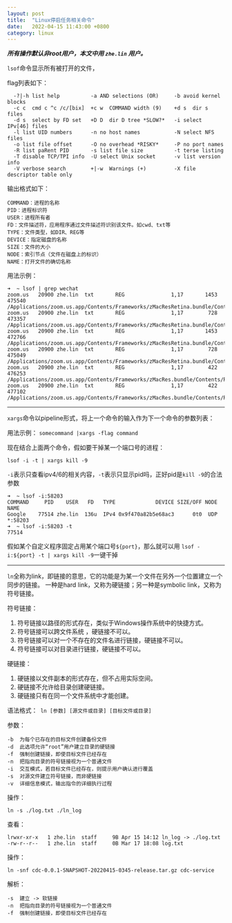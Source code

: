 ```yaml
---
layout: post
title:  "Linux停启任务相关命令"
date:   2022-04-15 11:43:00 +0800
category: linux
---
```

***所有操作默认非root用户，本文中用 `zhe.lin` 用户。***

`lsof`命令显示所有被打开的文件，

flag列表如下：
```
  -?|-h list help          -a AND selections (OR)     -b avoid kernel blocks
  -c c  cmd c ^c /c/[bix]  +c w  COMMAND width (9)    +d s  dir s files
  -d s  select by FD set   +D D  dir D tree *SLOW?*   -i select IPv[46] files
  -l list UID numbers      -n no host names           -N select NFS files
  -o list file offset      -O no overhead *RISKY*     -P no port names
  -R list paRent PID       -s list file size          -t terse listing
  -T disable TCP/TPI info  -U select Unix socket      -v list version info
  -V verbose search        +|-w  Warnings (+)         -X file descriptor table only
```

输出格式如下：

```
COMMAND：进程的名称
PID：进程标识符
USER：进程所有者
FD：文件描述符，应用程序通过文件描述符识别该文件。如cwd、txt等
TYPE：文件类型，如DIR、REG等
DEVICE：指定磁盘的名称
SIZE：文件的大小
NODE：索引节点（文件在磁盘上的标识）
NAME：打开文件的确切名称
```

用法示例：

```
➜  ~ lsof | grep wechat                                                                                                                
zoom.us   20900 zhe.lin  txt       REG               1,17       1453              475540 /Applications/zoom.us.app/Contents/Frameworks/zMacResRetina.bundle/Contents/Resources/NewUI_login_large_wechat@2x.png
zoom.us   20900 zhe.lin  txt       REG               1,17        728              473357 /Applications/zoom.us.app/Contents/Frameworks/zMacResRetina.bundle/Contents/Resources/NewUI_login_large_wechat.png
zoom.us   20900 zhe.lin  txt       REG               1,17       1453              472766 /Applications/zoom.us.app/Contents/Frameworks/zMacResRetina.bundle/Contents/Resources/NewUI_login_large_wechat_dark@2x.png
zoom.us   20900 zhe.lin  txt       REG               1,17        728              475049 /Applications/zoom.us.app/Contents/Frameworks/zMacResRetina.bundle/Contents/Resources/NewUI_login_large_wechat_dark.png
zoom.us   20900 zhe.lin  txt       REG               1,17        422              476253 /Applications/zoom.us.app/Contents/Frameworks/zMacRes.bundle/Contents/Resources/NewUI_login_small_wechat.png
zoom.us   20900 zhe.lin  txt       REG               1,17        422              477102 /Applications/zoom.us.app/Contents/Frameworks/zMacRes.bundle/Contents/Resources/NewUI_login_small_wechat_dark.png
```

---

`xargs`命令以pipeline形式，将上一个命令的输入作为下一个命令的参数列表：

用法示例：
`somecommand |xargs -flag command`

现在结合上面两个命令，假如要干掉某一个端口号的进程：

`lsof -i -t | xargs kill -9`

`-i`表示只查看ipv4/6的相关内容，`-t`表示只显示pid吗，正好pid是`kill -9`的合法参数

```shell
➜  ~ lsof -i:58203 
COMMAND     PID    USER   FD   TYPE             DEVICE SIZE/OFF NODE NAME
Google    77514 zhe.lin  136u  IPv4 0x9f470a82b5e68ac3      0t0  UDP *:58203
➜  ~ lsof -i:58203 -t
77514
```

假如某个自定义程序固定占用某个端口号`${port}`，那么就可以用
`lsof -i:${port} -t | xargs kill -9`一键干掉

---

`ln`全称为link，即链接的意思，它的功能是为某一个文件在另外一个位置建立一个同步的链接。 一种是hard link，又称为硬链接；另一种是symbolic link，又称为符号链接。

符号链接：

1. 符号链接以路径的形式存在，类似于Windows操作系统中的快捷方式。
2. 符号链接可以跨文件系统 ，硬链接不可以。
3. 符号链接可以对一个不存在的文件名进行链接，硬链接不可以。
4. 符号链接可以对目录进行链接，硬链接不可以。

硬链接：

1. 硬链接以文件副本的形式存在，但不占用实际空间。
2. 硬链接不允许给目录创建硬链接。
3. 硬链接只有在同一个文件系统中才能创建。

语法格式：` ln [参数] [源文件或目录] [目标文件或目录]`

参数：

```
-b  为每个已存在的目标文件创建备份文件
-d  此选项允许“root”用户建立目录的硬链接
-f  强制创建链接，即使目标文件已经存在
-n  把指向目录的符号链接视为一个普通文件
-i  交互模式，若目标文件已经存在，则提示用户确认进行覆盖
-s  对源文件建立符号链接，而非硬链接
-v  详细信息模式，输出指令的详细执行过程
```

操作：

`ln -s ./log.txt ./ln_log`

查看：

```
lrwxr-xr-x   1 zhe.lin  staff     9B Apr 15 14:12 ln_log -> ./log.txt
-rw-r--r--   1 zhe.lin  staff     0B Mar 17 18:08 log.txt
```

操作：

`ln -snf cdc-0.0.1-SNAPSHOT-20220415-0345-release.tar.gz cdc-service`

解析：

```
-s  建立 -> 软链接
-n  把指向目录的符号链接视为一个普通文件
-f  强制创建链接，即使目标文件已经存在
```
